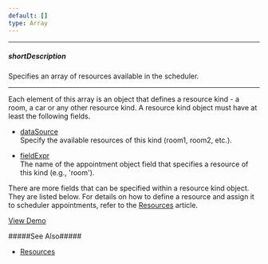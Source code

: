 ```yaml
---
default: []
type: Array
---
```

---
##### shortDescription
Specifies an array of resources available in the scheduler.

---
Each element of this array is an object that defines a resource kind - a room, a car or any other resource kind. A resource kind object must have at least the following fields.

- [dataSource](/api-reference/10%20UI%20Widgets/dxScheduler/1%20Configuration/resources/dataSource.md '/Documentation/ApiReference/UI_Widgets/dxScheduler/Configuration/resources/#dataSource')  
Specify the available resources of this kind (room1, room2, etc.).

- [fieldExpr](/api-reference/10%20UI%20Widgets/dxScheduler/1%20Configuration/resources/fieldExpr.md '/Documentation/ApiReference/UI_Widgets/dxScheduler/Configuration/resources/#fieldExpr')  
The name of the appointment object field that specifies a resource of this kind (e.g., 'room').

There are more fields that can be specified within a resource kind object. They are listed below. For details on how to define a resource and assign it to scheduler appointments, refer to the [Resources](/concepts/05%20Widgets/Scheduler/40%20Resources '/Documentation/Guide/Widgets/Scheduler/Resources/') article.

<a href="https://js.devexpress.com/Demos/WidgetsGallery/Demo/Scheduler/GroupedAppointments/jQuery/Light/" class="button orange small fix-width-155" style="margin-right: 20px;" target="_blank">View Demo</a>

#####See Also#####
- [Resources](/concepts/05%20Widgets/Scheduler/40%20Resources '/Documentation/Guide/Widgets/Scheduler/Resources/')
